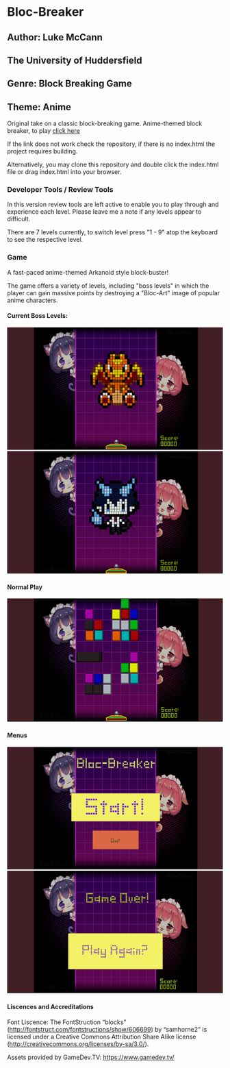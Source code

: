 # Bloc-Breaker 

## Author: Luke McCann

## The University of Huddersfield

## Genre: Block Breaking Game

## Theme: Anime


Original take on a classic block-breaking game. Anime-themed block breaker, to play 
[click here](https://404NotFound)

If the link does not work check the repository, if there is no index.html the project requires building.

Alternatively, you may clone this repository and double click the index.html file or drag index.html into your browser. 


### Developer Tools / Review Tools

In this version review tools are left active to enable you to play through and experience each level. Please leave me a note if any levels appear to difficult.

There are 7 levels currently, to switch level press "1 - 9" atop the keyboard to see the respective level. 

### Game

A fast-paced anime-themed Arkanoid style block-buster!

The game offers a variety of levels, including "boss levels" in which the player can gain massive points by destroying a "Bloc-Art" image of popular anime characters.

#### Current Boss Levels:
![ScreenShot](images/charizard.PNG)
![ScreenShot](images/rin.PNG)

#### Normal Play
![ScreenShot](images/levels.PNG)

#### Menus
![ScreenShot](images/start.PNG)
![ScreenShot](images/gameOver.PNG)


#### Liscences and Accreditations

Font Liscence: 
The FontStruction “blocks”
(http://fontstruct.com/fontstructions/show/606699) by “samhorne2” is
licensed under a Creative Commons Attribution Share Alike license
(http://creativecommons.org/licenses/by-sa/3.0/).

Assets provided by GameDev.TV:
https://www.gamedev.tv/